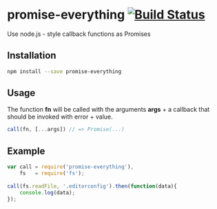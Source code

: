 # promise-everything [![Build Status](https://travis-ci.org/bash/promise-everything.svg?branch=master)](https://travis-ci.org/bash/promise-everything)
Use node.js - style callback functions as Promises

## Installation

```bash
npm install --save promise-everything
```

## Usage

The function **fn** will be called with the arguments **args** + a callback that should be invoked with error + value.

```javascript  
call(fn, [...args]) // => Promise(...)
```

## Example

```javascript
var call = require('promise-everything'),
    fs   = require('fs');
    
call(fs.readFile, '.editorconfig').then(function(data){
    console.log(data);
});
```